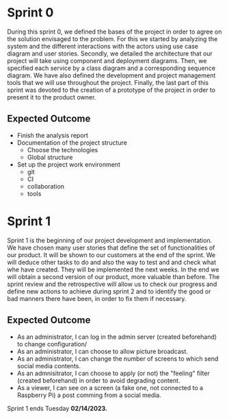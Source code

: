 # Sprint 0

During this sprint 0, we defined the bases of the project in order to agree on the solution envisaged to the problem.
For this we started by analyzing the system and the different interactions with the actors using use case diagram and user stories.
Secondly, we detailed the architecture that our project will take using component and deployment diagrams. Then, we specified each service by a class diagram and a corresponding sequence diagram. We have also defined the development and project management tools that we will use throughout the project.
Finally, the last part of this sprint was devoted to the creation of a prototype of the project in order to present it to the product owner.

## Expected Outcome

- Finish the analysis report
- Documentation of the project structure
  - Choose the technologies
  - Global structure
- Set up the project work environment
  - git
  - CI
  - collaboration
  - tools

# Sprint 1

Sprint 1 is the beginning of our project development and implementation. We have chosen many user stories that define the set of functionalities of our product. It will be shown to our customers at the end of the sprint. We will deduce other tasks to do and also the way to test and and check what whe have created. They will be implemented the next weeks. In the end we will obtain a second version of our product, more valuable than before.
The sprint review and the retrospective will allow us to check our progress and define new actions to achieve during sprint 2 and to identify the good or bad manners there have been, in order to fix them if necessary.  

## Expected Outcome

- As an administrator, I can log in the admin server (created beforehand) to change configuration/
- As an administrator, I can choose to allow picture broadcast.
- As an administrator, I can change the number of screens to which send social media contents.
- As an admnisitrator, I can choose to apply (or not) the "feeling" filter (created beforehand) in order to avoid degrading content.
- As a viewer, I can see on a screen (a fake one, not connected to a Raspberry Pi) a post comming from a social media.

Sprint 1 ends Tuesday **02/14/2023.**